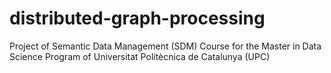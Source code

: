 # distributed-graph-processing
Project of Semantic Data Management (SDM) Course for the Master in Data Science Program of Universitat Politècnica de Catalunya (UPC)
